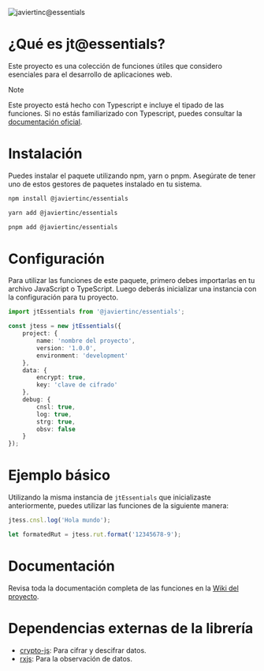 ![javiertinc@essentials](https://repository-images.githubusercontent.com/982520411/43ddd299-ea98-473b-aaa0-5a70d9c74ab2)

# ¿Qué es jt@essentials?

Este proyecto es una colección de funciones útiles que considero esenciales para el desarrollo de aplicaciones web.

> [!NOTE]
> Este proyecto está hecho con Typescript e incluye el tipado de las funciones. Si no estás familiarizado con Typescript, puedes consultar la [documentación oficial](https://www.typescriptlang.org/docs/).

# Instalación
Puedes instalar el paquete utilizando npm, yarn o pnpm. Asegúrate de tener uno de estos gestores de paquetes instalado en tu sistema.

```bash
npm install @javiertinc/essentials
```
```bash
yarn add @javiertinc/essentials
```
```bash
pnpm add @javiertinc/essentials
```

# Configuración

Para utilizar las funciones de este paquete, primero debes importarlas en tu archivo JavaScript o TypeScript. Luego deberás inicializar una instancia con la configuración para tu proyecto.

```typescript
import jtEssentials from '@javiertinc/essentials';

const jtess = new jtEssentials({
    project: {
        name: 'nombre del proyecto',
        version: '1.0.0',
        environment: 'development'
    },
    data: {
        encrypt: true,
        key: 'clave de cifrado'
    },
    debug: {
        cnsl: true,
        log: true,
        strg: true,
        obsv: false
    }
});
```

# Ejemplo básico
Utilizando la misma instancia de `jtEssentials` que inicializaste anteriormente, puedes utilizar las funciones de la siguiente manera:

```typescript
jtess.cnsl.log('Hola mundo');

let formatedRut = jtess.rut.format('12345678-9');
```

# Documentación
Revisa toda la documentación completa de las funciones en la [Wiki del proyecto](https://github.com/JaviertINC/essentials/wiki/Documentaci%C3%B3n).

# Dependencias externas de la librería
- [crypto-js](https://www.npmjs.com/package/crypto-js): Para cifrar y descifrar datos.
- [rxjs](https://www.npmjs.com/package/rxjs): Para la observación de datos.